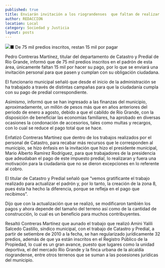 ```yaml
---
published: true
title: Enviarán invitación a los riograndenses  que faltan de realizar pago de predial
author: REDACCION
location: Local
category: Sociedad y Justicia
layout: posts
---
```


![](http://i.imgur.com/X9kzI1Om.jpg)■ De 75 mil predios inscritos, restan 15 mil por pagar

Pedro Contreras Martínez, titular del departamento de Catastro y Predial de Río Grande, informó que de 75 mil predios inscritos en el padrón de esta área, únicamente faltan 15 mil por hacer su pago, por lo que se enviará una invitación personal para que pasen y cumplan con su obligación ciudadana. 

El funcionario municipal señaló que desde el inicio de la administración se ha trabajado a través de distintas campañas para que la ciudadanía cumpla con su pago de predial correspondiente.

Asimismo, informó que se han ingresado a las finanzas del municipio, aproximadamente, un millón de pesos más que en años anteriores del periodo de enero a agosto, debido a que el cabildo de Río Grande, con la disposición de beneficiar las economías familiares, ha aprobado en diversas ocasiones la condonación de accesorios, tales como multas y recargos, con lo cual se reduce el pago total que se hace.

Enfatizó Contreras Martínez que dentro de los trabajos realizados por el personal de Catastro, para  recabar más recursos que le corresponden al municipio, se hizo énfasis en la invitación que hizo el presidente municipal, Mario Alberto Ramírez Rodríguez, para que trabajadores de la presidencia que adeudaban el pago de este impuesto predial, lo realizaran y fuera una motivación para la ciudadanía que no se dieron excepciones en lo referente al cobro.

El titular de Catastro y Predial señaló que “vemos gratificante el trabajo realizado para actualizar el padrón y, por lo tanto, la creación de la zona 8, pues ésta ha hecho la diferencia, porque se refleja en el pago que recibimos”.

Dijo que con la actualización que se realizó, se modificaron también los pagos y ahora depende del tamaño del terreno así como de la cantidad de construcción, lo cual es un beneficio para muchos contribuyentes.

Resaltó Contreras Martínez que aunado el trabajo que realizó Amini Yalili Salcedo Castillo, síndico municipal, con el trabajo de Catastro y Predial, a partir de setiembre de 2010 a la fecha, se han regularizado jurídicamente 32 predios, además de que ya están inscritos en el Registro Público de la Propiedad, lo cual es un gran avance, puesto que lugares como la unidad deportiva, el del mercado Río Grande  y la finca urbana de la alcaldía riograndense,  entre otros  terrenos que se suman a las posesiones jurídicas del municipio.
